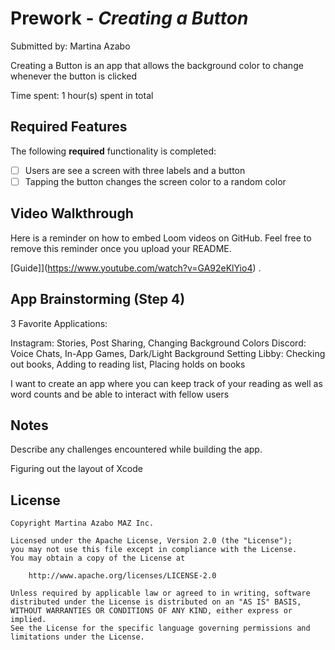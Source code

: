 # Prework - *Creating a Button*

Submitted by: Martina Azabo

Creating a Button is an app that allows the background color to change whenever the button is clicked 

Time spent: 1 hour(s) spent in total

## Required Features

The following **required** functionality is completed:

- [ ] Users are see a screen with three labels and a button
- [ ] Tapping the button changes the screen color to a random color
 
## Video Walkthrough

Here is a reminder on how to embed Loom videos on GitHub. Feel free to remove this reminder once you upload your README. 

[Guide]](https://www.youtube.com/watch?v=GA92eKlYio4) .

## App Brainstorming (Step 4)
3 Favorite Applications:

Instagram: Stories, Post Sharing, Changing Background Colors
Discord: Voice Chats, In-App Games, Dark/Light Background Setting
Libby: Checking out books, Adding to reading list, Placing holds on books

I want to create an app where you can keep track of your reading as well as word counts and be able to interact with fellow users

## Notes

Describe any challenges encountered while building the app.

Figuring out the layout of Xcode

## License

    Copyright Martina Azabo MAZ Inc.

    Licensed under the Apache License, Version 2.0 (the "License");
    you may not use this file except in compliance with the License.
    You may obtain a copy of the License at

        http://www.apache.org/licenses/LICENSE-2.0

    Unless required by applicable law or agreed to in writing, software
    distributed under the License is distributed on an "AS IS" BASIS,
    WITHOUT WARRANTIES OR CONDITIONS OF ANY KIND, either express or implied.
    See the License for the specific language governing permissions and
    limitations under the License.
